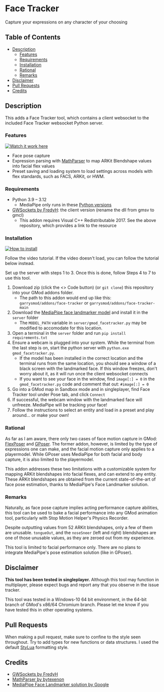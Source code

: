 # Face Tracker <!-- omit from toc -->

Capture your expressions on any character of your choosing

## Table of Contents <!-- omit from toc -->

- [Description](#description)
  - [Features](#features)
  - [Requirements](#requirements)
  - [Installation](#installation)
  - [Rational](#rational)
  - [Remarks](#remarks)
- [Disclaimer](#disclaimer)
- [Pull Requests](#pull-requests)
- [Credits](#credits)

## Description

This adds a Face Tracker tool, which contains a client websocket to the included Face Tracker websocket Python server.

### Features

[![Watch it work here](https://img.youtube.com/vi/Fg26dFWBvrI/0.jpg)](https://www.youtube.com/watch?v=Fg26dFWBvrI)

- Face pose capture
- Expression parsing with [MathParser](https://github.com/bytexenon/MathParser.lua/tree/v1.0.3) to map ARKit Blendshape values into facial flex values
- Preset saving and loading system to load settings across models with flex standards, such as FACS, ARKit, or HWM. 

### Requirements

- Python 3.9 – 3.12
  - MediaPipe only runs in these [Python versions](https://ai.google.dev/edge/mediapipe/solutions/setup_python)
- [GWSockets by FredyH](https://github.com/FredyH/GWSockets): the client version (rename the dll from gmsv to gmcl)
  -  This addon requires Visual C++ Redistributable 2017. See the above repository, which provides a link to the resource

### Installation

[![How to install](https://img.youtube.com/vi/RxYAKewekfw/0.jpg)](https://www.youtube.com/watch?v=RxYAKewekfw)

Follow the video tutorial. If the video doesn't load, you can follow the tutorial below instead.

Set up the server with steps 1 to 3. Once this is done, follow Steps 4 to 7 to use this tool.

1. Download zip (click the <> Code button) (or `git clone`) this repository into your GMod addons folder.
   - The path to this addon would end up like this: `garrysmod/addons/face-tracker` or `garrysmod/addons/face-tracker-main` 
2. Download the [MediaPipe face landmarker model](https://ai.google.dev/edge/mediapipe/solutions/vision/face_landmarker#:~:text=Versions-,FaceLandmarker,-FaceDetector%3A%20192%20x) and install it in the `server` folder
   - The `MODEL_PATH` variable in `server/gmod_facetracker.py` may be modified to accomodate for this location.
3. Open a terminal in the `server` folder and run `pip install requirements.txt`
4. Ensure a webcam is plugged into your system. While the terminal from the last step is on, start the python server with `python.exe gmod_facetracker.py`.
   - If the model has been installed in the correct location and the terminal runs from the same location, you should see a window of a black screen with the landmarked face. If this window freezes, don't worry about it, as it will run once the client websocket connects
   - If you want to see your face in the window, find `image[:] = 0` in the `gmod_facetracker.py` code and comment that out: `#image[:] = 0`
5. Go into a GMod map in Sandbox mode and in singleplayer, find Face Tracker tool under Pose tab, and click `Connect`
6. If successful, the webcam window with the landmarked face will unfreeze. MediaPipe will be tracking your face!
7. Follow the instructions to select an entity and load in a preset and play around... or make your own!

### Rational

As far as I am aware, there only two cases of face motion capture in GMod: [FlexPoser](https://steamcommunity.com/sharedfiles/filedetails/?id=282498239) and [GPoser](https://github.com/swampservers/gposer). The former addon, however, is limited by the type of expressions one can make, and the facial motion capture only applies to a playermodel. While GPoser uses MediaPipe for both facial and body capture, it is also limited to the playermodel.

This addon addresses these two limitations with a customizable system for mapping ARKit blendshapes into facial flexes, and can extend to any entity. These ARKit blendshapes are obtained from the current state-of-the-art of face pose estimation, thanks to MediaPipe's Face Landmarker solution. 

### Remarks

Naturally, as face pose capture implies acting performance capture abilities, this tool can be used to bake a facial performance into any GMod animation tool, particularly with Stop Motion Helper's Physics Recorder.

Despite outputting values from 52 ARKit blendshapes, only a few of them are unusable. `tongueOut`, and the `noseSneer` (left and right) blendshapes are one of those unusable values, as they are zeroed out from my experience.

This tool is limited to facial performance only. There are no plans to integrate MediaPipe's pose estimation solution (like in GPoser). 

## Disclaimer

**This tool has been tested in singleplayer.** Although this tool may function in multiplayer, please expect bugs and report any that you observe in the issue tracker.

This tool was tested in a Windows-10 64 bit environment, in the 64-bit branch of GMod's x86/64 Chromium branch. Please let me know if you have tested this in other operating systems.

## Pull Requests

When making a pull request, make sure to confine to the style seen throughout. Try to add types for new functions or data structures. I used the default [StyLua](https://github.com/JohnnyMorganz/StyLua) formatting style.

## Credits

- [GWSockets by FredyH](https://github.com/FredyH/GWSockets)
- [MathParser by bytexenon](https://github.com/bytexenon/MathParser.lua/tree/v1.0.3)
- [MediaPipe Face Landmarker solution by Google](https://ai.google.dev/edge/mediapipe/solutions/vision/face_landmarker)